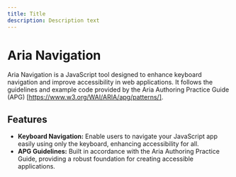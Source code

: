 ```yaml
---
title: Title
description: Description text
---
```


# Aria Navigation

Aria Navigation is a JavaScript tool designed to enhance keyboard navigation and improve accessibility in web applications. It follows the guidelines and example code provided by the Aria Authoring Practice Guide (APG) [https://www.w3.org/WAI/ARIA/apg/patterns/].

## Features

- **Keyboard Navigation:** Enable users to navigate your JavaScript app easily using only the keyboard, enhancing accessibility for all.
- **APG Guidelines:** Built in accordance with the Aria Authoring Practice Guide, providing a robust foundation for creating accessible applications.
